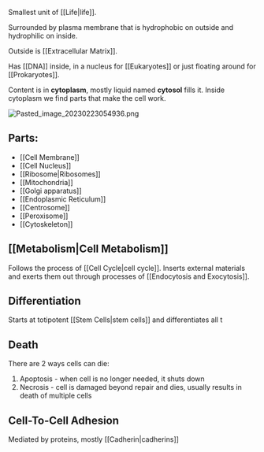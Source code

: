 Smallest unit of [[Life|life]].

Surrounded by plasma membrane that is hydrophobic on outside and hydrophilic on inside.

Outside is [[Extracellular Matrix]].

Has [[DNA]] inside, in a nucleus for [[Eukaryotes]] or just floating around for [[Prokaryotes]].

Content is in <b>cytoplasm</b>, mostly liquid named <b>cytosol</b> fills it.
Inside cytoplasm we find parts that make the cell work.

![Pasted_image_20230223054936.png](pasted_image_20230223054936.png)

## Parts:
* [[Cell Membrane]]
* [[Cell Nucleus]]
* [[Ribosome|Ribosomes]]
* [[Mitochondria]]
* [[Golgi apparatus]]
* [[Endoplasmic Reticulum]]
* [[Centrosome]]
* [[Peroxisome]]
* [[Cytoskeleton]]

## [[Metabolism|Cell Metabolism]]
Follows the process of [[Cell Cycle|cell cycle]].
Inserts external materials and exerts them out through processes of [[Endocytosis and Exocytosis]].

## Differentiation
Starts at totipotent [[Stem Cells|stem cells]] and differentiates all t

## Death
There are 2 ways cells can die:

1. Apoptosis - when cell is no longer needed, it shuts down
2. Necrosis - cell is damaged beyond repair and dies, usually results in death of multiple cells

## Cell-To-Cell Adhesion
Mediated by proteins, mostly [[Cadherin|cadherins]]
